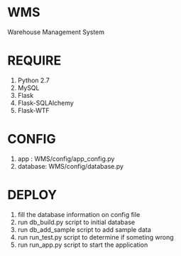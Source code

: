 WMS
===

Warehouse Management System

REQUIRE
===

1. Python 2.7
1. MySQL
1. Flask
1. Flask-SQLAlchemy
1. Flask-WTF

CONFIG
===

1. app : WMS/config/app_config.py
1. database: WMS/config/database.py

DEPLOY
===

1. fill the database information on config file
1. run db_build.py script to initial database
1. run db_add_sample script to add sample data 
1. run run_test.py script to determine if someting wrong
1. run run_app.py script to start the application